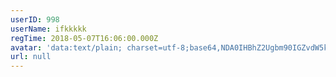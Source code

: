 ```yaml
---
userID: 998
userName: ifkkkkk
regTime: 2018-05-07T16:06:00.000Z
avatar: 'data:text/plain; charset=utf-8;base64,NDA0IHBhZ2Ugbm90IGZvdW5kCg=='
url: null
---
```



